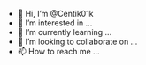 - 👋 Hi, I’m @Centik01k
- 👀 I’m interested in ...
- 🌱 I’m currently learning ...
- 💞️ I’m looking to collaborate on ...
- 📫 How to reach me ...

<!---
Centik01k/Centik01k is a ✨ special ✨ repository because its `README.md` (this file) appears on your GitHub profile.
You can click the Preview link to take a look at your changes.
--->
